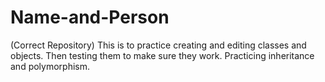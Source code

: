 # Name-and-Person
(Correct Repository) This is to practice creating and editing classes and objects. Then testing them to make sure they work. Practicing inheritance and polymorphism.
